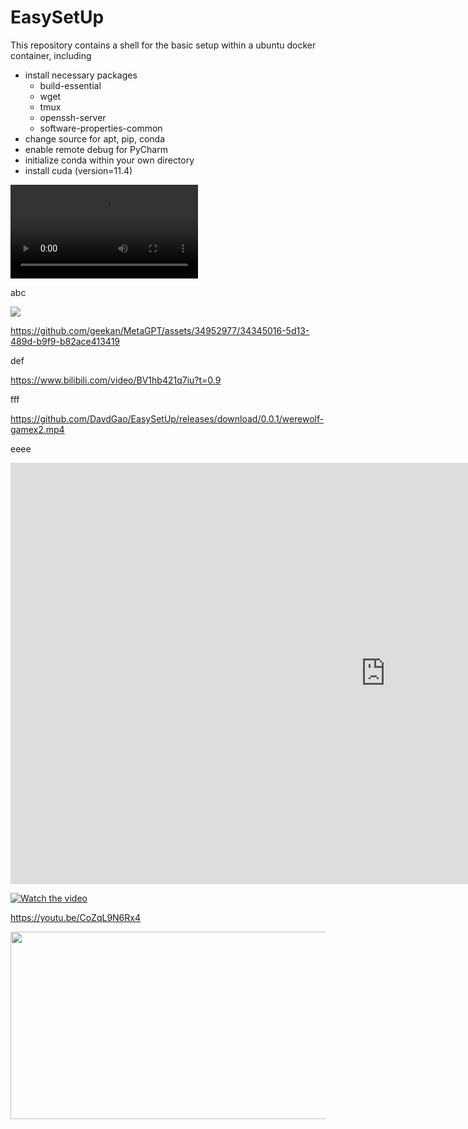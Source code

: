 # EasySetUp
This repository contains a shell for the basic setup within a ubuntu docker container, including 
- install necessary packages
  - build-essential 
  - wget
  - tmux
  - openssh-server
  - software-properties-common
- change source for apt, pip, conda
- enable remote debug for PyCharm
- initialize conda within your own directory
- install cuda (version=11.4)



<video>
  <source src="https://www.bilibili.com/video/BV1hb421q7iu?t=0.9" type="video/mp4">
  Your browser does not support HTML5 video.
</video>


abc

![](https://www.bilibili.com/video/BV1hb421q7iu?t=0.9)


https://github.com/geekan/MetaGPT/assets/34952977/34345016-5d13-489d-b9f9-b82ace413419


def


https://www.bilibili.com/video/BV1hb421q7iu?t=0.9

fff

https://github.com/DavdGao/EasySetUp/releases/download/0.0.1/werewolf-gamex2.mp4


eeee
<iframe width="1199" height="674" src="https://www.youtube.com/embed/CoZqL9N6Rx4" title="BEETLEJUICE BEETLEJUICE | Official Trailer" frameborder="0" allow="accelerometer; autoplay; clipboard-write; encrypted-media; gyroscope; picture-in-picture; web-share" referrerpolicy="strict-origin-when-cross-origin" allowfullscreen></iframe>

[![Watch the video](https://img.youtube.com/vi/<VIDEO_ID>/hqdefault.jpg)](https://www.youtube.com/embed/<VIDEO_ID>)

https://youtu.be/CoZqL9N6Rx4

[<img src="https://img.youtube.com/vi/<VIDEO_ID>/hqdefault.jpg" width="600" height="300"
/>]([https://www.youtube.com/embed/<VIDEO_ID>](https://youtu.be/CoZqL9N6Rx4))

